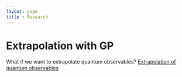 ```yaml
---
layout: page
title : Research
---
```

# Extrapolation with GP
What if we want to extrapolate quantum observables?
[Extrapolation of quantum observables](assets/img/aspin_extrapolation_prl.png)
